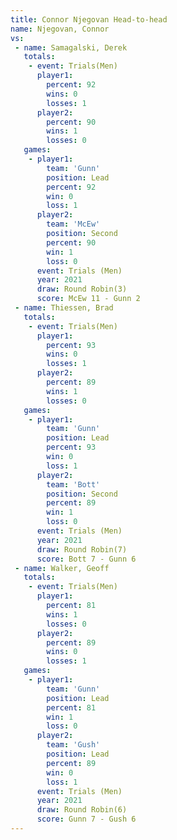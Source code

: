 ```yaml
---
title: Connor Njegovan Head-to-head
name: Njegovan, Connor
vs:
 - name: Samagalski, Derek
   totals:
    - event: Trials(Men)
      player1:
        percent: 92
        wins: 0
        losses: 1
      player2:
        percent: 90
        wins: 1
        losses: 0
   games:
    - player1:
        team: 'Gunn'
        position: Lead
        percent: 92
        win: 0
        loss: 1
      player2:
        team: 'McEw'
        position: Second
        percent: 90
        win: 1
        loss: 0
      event: Trials (Men)
      year: 2021
      draw: Round Robin(3)
      score: McEw 11 - Gunn 2
 - name: Thiessen, Brad
   totals:
    - event: Trials(Men)
      player1:
        percent: 93
        wins: 0
        losses: 1
      player2:
        percent: 89
        wins: 1
        losses: 0
   games:
    - player1:
        team: 'Gunn'
        position: Lead
        percent: 93
        win: 0
        loss: 1
      player2:
        team: 'Bott'
        position: Second
        percent: 89
        win: 1
        loss: 0
      event: Trials (Men)
      year: 2021
      draw: Round Robin(7)
      score: Bott 7 - Gunn 6
 - name: Walker, Geoff
   totals:
    - event: Trials(Men)
      player1:
        percent: 81
        wins: 1
        losses: 0
      player2:
        percent: 89
        wins: 0
        losses: 1
   games:
    - player1:
        team: 'Gunn'
        position: Lead
        percent: 81
        win: 1
        loss: 0
      player2:
        team: 'Gush'
        position: Lead
        percent: 89
        win: 0
        loss: 1
      event: Trials (Men)
      year: 2021
      draw: Round Robin(6)
      score: Gunn 7 - Gush 6
---
```

